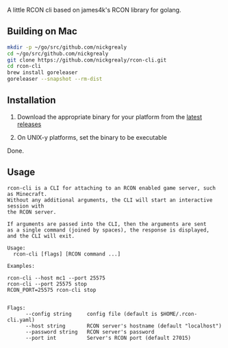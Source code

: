 A little RCON cli based on james4k's RCON library for golang.

## Building on Mac

```sh
mkdir -p ~/go/src/github.com/nickgrealy
cd ~/go/src/github.com/nickgrealy
git clone https://github.com/nickgrealy/rcon-cli.git
cd rcon-cli
brew install goreleaser
goreleaser --snapshot --rm-dist
```

## Installation

1. Download the appropriate binary for your platform from the [latest releases](https://github.com/nickgrealy/rcon-cli/releases/latest)

2. On UNIX-y platforms, set the binary to be executable

Done.

## Usage

```text
rcon-cli is a CLI for attaching to an RCON enabled game server, such as Minecraft.
Without any additional arguments, the CLI will start an interactive session with
the RCON server.

If arguments are passed into the CLI, then the arguments are sent
as a single command (joined by spaces), the response is displayed,
and the CLI will exit.

Usage:
  rcon-cli [flags] [RCON command ...]

Examples:

rcon-cli --host mc1 --port 25575
rcon-cli --port 25575 stop
RCON_PORT=25575 rcon-cli stop


Flags:
      --config string     config file (default is $HOME/.rcon-cli.yaml)
      --host string       RCON server's hostname (default "localhost")
      --password string   RCON server's password
      --port int          Server's RCON port (default 27015)
```
